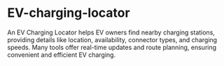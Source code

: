 # EV-charging-locator
An EV Charging Locator helps EV owners find nearby charging stations, providing details like location, availability, connector types, and charging speeds. Many tools offer real-time updates and route planning, ensuring convenient and efficient EV charging.
